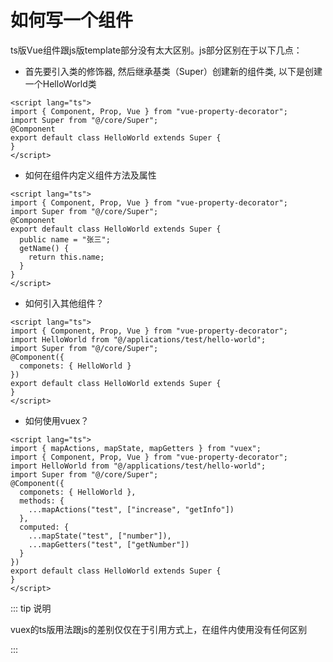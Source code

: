 # 如何写一个组件

ts版Vue组件跟js版template部分没有太大区别。js部分区别在于以下几点：


- 首先要引入类的修饰器, 然后继承基类（Super）创建新的组件类, 以下是创建一个HelloWorld类

```vue
<script lang="ts">
import { Component, Prop, Vue } from "vue-property-decorator";
import Super from "@/core/Super";
@Component
export default class HelloWorld extends Super {
}
</script>
```

- 如何在组件内定义组件方法及属性

```vue
<script lang="ts">
import { Component, Prop, Vue } from "vue-property-decorator";
import Super from "@/core/Super";
@Component
export default class HelloWorld extends Super {
  public name = "张三";
  getName() {
    return this.name;
  }
}
</script>
```

- 如何引入其他组件？

```vue
<script lang="ts">
import { Component, Prop, Vue } from "vue-property-decorator";
import HelloWorld from "@/applications/test/hello-world";
import Super from "@/core/Super";
@Component({
  componets: { HelloWorld }
})
export default class HelloWorld extends Super {
}
</script>
```

- 如何使用vuex？

```vue
<script lang="ts">
import { mapActions, mapState, mapGetters } from "vuex";
import { Component, Prop, Vue } from "vue-property-decorator";
import HelloWorld from "@/applications/test/hello-world";
import Super from "@/core/Super";
@Component({
  componets: { HelloWorld },
  methods: {
    ...mapActions("test", ["increase", "getInfo"])
  },
  computed: {
    ...mapState("test", ["number"]),
    ...mapGetters("test", ["getNumber"])
  }
})
export default class HelloWorld extends Super {
}
</script>
```
::: tip 说明

vuex的ts版用法跟js的差别仅仅在于引用方式上，在组件内使用没有任何区别

:::